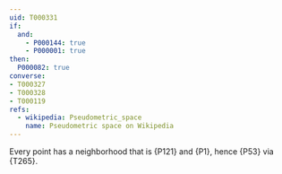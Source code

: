 ```yaml
---
uid: T000331
if:
  and:
    - P000144: true
    - P000001: true
then:
  P000082: true
converse:
- T000327
- T000328
- T000119
refs:
  - wikipedia: Pseudometric_space
    name: Pseudometric space on Wikipedia
---
```


Every point has a neighborhood that is {P121} and {P1}, hence {P53} via {T265}.
